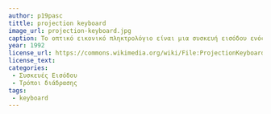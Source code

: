 ```yaml
---
author: p19pasc     
tittle: projection keyboard 
image_url: projection-keyboard.jpg
caption: Το οπτικό εικονικό πληκτρολόγιο είναι μια συσκευή εισόδου ενός υπολογιστή που προβάλλεται σε μια επιφάνεια. Οι εντολές εισόδου του πληκτρολογίου ανιχνεύονται από τις   κινήσεις των χεριών και των δακτύλων.
year: 1992
license_url: https://commons.wikimedia.org/wiki/File:ProjectionKeyboard_2.jpg
license_text: 
categories: 
 - Συσκευές Εισόδου
 - Τρόποι διάδρασης
tags:
 - keyboard         
---
```

